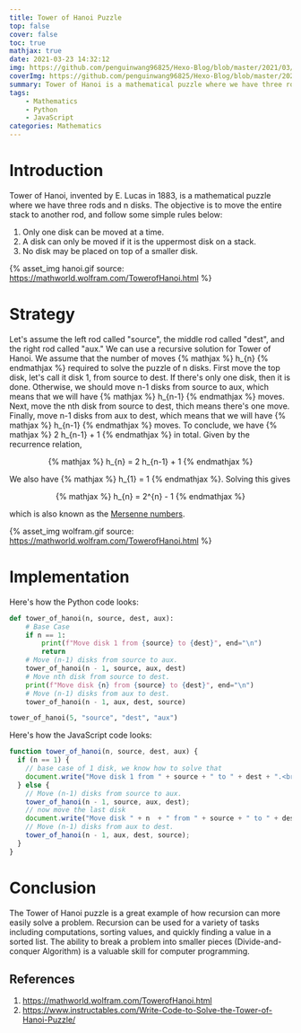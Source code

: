 ```yaml
---
title: Tower of Hanoi Puzzle
top: false
cover: false
toc: true
mathjax: true
date: 2021-03-23 14:32:12
img: https://github.com/penguinwang96825/Hexo-Blog/blob/master/2021/03/23/2021-03-23-tower-of-hanoi-puzzle/wallhaven-vm6mql.jpg?raw=true
coverImg: https://github.com/penguinwang96825/Hexo-Blog/blob/master/2021/03/23/2021-03-23-tower-of-hanoi-puzzle/wallhaven-vm6mql.jpg?raw=true
summary: Tower of Hanoi is a mathematical puzzle where we have three rods and n disks. The objective is to move the entire stack to another rod, and follow some simple rules.
tags: 
    - Mathematics
    - Python
    - JavaScript
categories: Mathematics
---
```


# Introduction

Tower of Hanoi, invented by E. Lucas in 1883, is a mathematical puzzle where we have three rods and n disks. The objective is to move the entire stack to another rod, and follow some simple rules below:

1. Only one disk can be moved at a time.
2. A disk can only be moved if it is the uppermost disk on a stack.
3. No disk may be placed on top of a smaller disk.

{% asset_img hanoi.gif source: https://mathworld.wolfram.com/TowerofHanoi.html %}

# Strategy

Let's assume the left rod called "source", the middle rod called "dest", and the right rod called "aux." We can use a recursive solution for Tower of Hanoi. We assume that the number of moves {% mathjax %} h_{n} {% endmathjax %} required to solve the puzzle of n disks. First move the top disk, let's call it disk 1, from source to dest. If there's only one disk, then it is done. Otherwise, we should move n-1 disks from source to aux, which means that we will have {% mathjax %} h_{n-1} {% endmathjax %} moves. Next, move the nth disk from source to dest, thich means there's one move. Finally, move n-1 disks from aux to dest, which means that we will have {% mathjax %} h_{n-1} {% endmathjax %} moves. To conclude, we have {% mathjax %} 2 h_{n-1} + 1 {% endmathjax %} in total. Given by the recurrence relation, 

<div style="display: flex;justify-content: center;">
    {% mathjax %} h_{n} = 2 h_{n-1} + 1 {% endmathjax %} 
</div>

We also have {% mathjax %} h_{1} = 1 {% endmathjax %}. Solving this gives

<div style="display: flex;justify-content: center;">
    {% mathjax %} h_{n} = 2^{n} - 1 {% endmathjax %} 
</div>

which is also known as the [Mersenne numbers](https://mathworld.wolfram.com/MersenneNumber.html).

{% asset_img wolfram.gif source: https://mathworld.wolfram.com/TowerofHanoi.html %}

# Implementation

Here's how the Python code looks:

```python
def tower_of_hanoi(n, source, dest, aux):
    # Base Case
    if n == 1:
        print(f"Move disk 1 from {source} to {dest}", end="\n")
        return
    # Move (n-1) disks from source to aux.
    tower_of_hanoi(n - 1, source, aux, dest)
    # Move nth disk from source to dest.
    print(f"Move disk {n} from {source} to {dest}", end="\n")
    # Move (n-1) disks from aux to dest.
    tower_of_hanoi(n - 1, aux, dest, source)

tower_of_hanoi(5, "source", "dest", "aux")
```

Here's how the JavaScript code looks:

```javascript
function tower_of_hanoi(n, source, dest, aux) {
  if (n == 1) {
    // base case of 1 disk, we know how to solve that
    document.write("Move disk 1 from " + source + " to " + dest + ".<br/>");
  } else {
    // Move (n-1) disks from source to aux.
    tower_of_hanoi(n - 1, source, aux, dest);
    // now move the last disk
    document.write("Move disk " + n  + " from " + source + " to " + dest + ".<br/>");
    // Move (n-1) disks from aux to dest.
    tower_of_hanoi(n - 1, aux, dest, source);
  }
}
```

# Conclusion

The Tower of Hanoi puzzle is a great example of how recursion can more easily solve a problem. Recursion can be used for a variety of tasks including computations, sorting values, and quickly finding a value in a sorted list. The ability to break a problem into smaller pieces (Divide-and-conquer Algorithm) is a valuable skill for computer programming.

## References

1. https://mathworld.wolfram.com/TowerofHanoi.html
2. https://www.instructables.com/Write-Code-to-Solve-the-Tower-of-Hanoi-Puzzle/